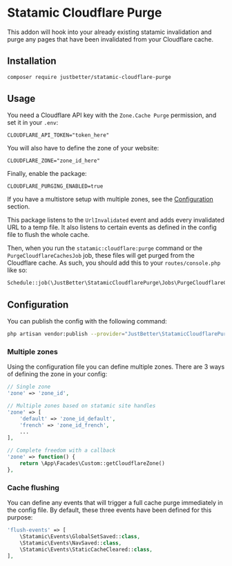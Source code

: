 # Statamic Cloudflare Purge

This addon will hook into your already existing statamic invalidation and purge any pages that have been invalidated from your Cloudflare cache.

## Installation

```sh
composer require justbetter/statamic-cloudflare-purge
```

## Usage

You need a Cloudflare API key with the `Zone.Cache Purge` permission, and set it in your `.env`:

```dotenv
CLOUDFLARE_API_TOKEN="token_here"
```

You will also have to define the zone of your website:

```dotenv
CLOUDFLARE_ZONE="zone_id_here"
```

Finally, enable the package:

```dotenv
CLOUDFLARE_PURGING_ENABLED=true
```

If you have a multistore setup with multiple zones, see the [Configuration](#configuration) section.

This package listens to the `UrlInvalidated` event and adds every invalidated URL to a temp file. It also listens to certain events as defined in the config file to flush the whole cache.

Then, when you run the `statamic:cloudflare:purge` command or the `PurgeCloudflareCachesJob` job, these files will get purged from the Cloudflare cache. As such, you should add this to your `routes/console.php` like so:

```php
Schedule::job(\JustBetter\StatamicCloudflarePurge\Jobs\PurgeCloudflareCachesJob::class)->everyFiveSeconds()->withoutOverlapping();
```

## Configuration

You can publish the config with the following command:

```sh
php artisan vendor:publish --provider="JustBetter\StatamicCloudflarePurge\StatamicCloudflarePurgeServiceProvider"
```

### Multiple zones

Using the configuration file you can define multiple zones. There are 3 ways of defining the zone in your config:

```php
// Single zone
'zone' => 'zone_id',
```

```php
// Multiple zones based on statamic site handles
'zone' => [
    'default' => 'zone_id_default',
    'french' => 'zone_id_french',
    ...
],
```

```php
// Complete freedom with a callback
'zone' => function() {
    return \App\Facades\Custom::getCloudflareZone()
},
```

### Cache flushing

You can define any events that will trigger a full cache purge immediately in the config file. By default, these three events have been defined for this purpose:

```php
'flush-events' => [
    \Statamic\Events\GlobalSetSaved::class,
    \Statamic\Events\NavSaved::class,
    \Statamic\Events\StaticCacheCleared::class,
],
```
